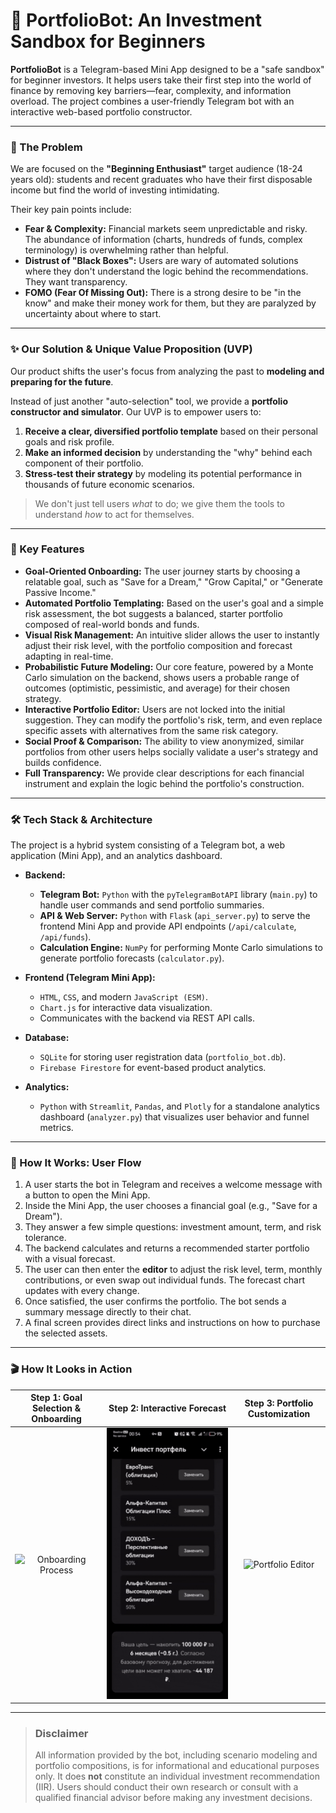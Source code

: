 # 🤖 PortfolioBot: An Investment Sandbox for Beginners

**PortfolioBot** is a Telegram-based Mini App designed to be a "safe sandbox" for beginner investors. It helps users take their first step into the world of finance by removing key barriers—fear, complexity, and information overload. The project combines a user-friendly Telegram bot with an interactive web-based portfolio constructor.

---

### 🎯 The Problem

We are focused on the **"Beginning Enthusiast"** target audience (18-24 years old): students and recent graduates who have their first disposable income but find the world of investing intimidating.

Their key pain points include:
-   **Fear & Complexity:** Financial markets seem unpredictable and risky. The abundance of information (charts, hundreds of funds, complex terminology) is overwhelming rather than helpful.
-   **Distrust of "Black Boxes":** Users are wary of automated solutions where they don't understand the logic behind the recommendations. They want transparency.
-   **FOMO (Fear Of Missing Out):** There is a strong desire to be "in the know" and make their money work for them, but they are paralyzed by uncertainty about where to start.

---

### ✨ Our Solution & Unique Value Proposition (UVP)

Our product shifts the user's focus from analyzing the past to **modeling and preparing for the future**.

Instead of just another "auto-selection" tool, we provide a **portfolio constructor and simulator**. Our UVP is to empower users to:
1.  **Receive a clear, diversified portfolio template** based on their personal goals and risk profile.
2.  **Make an informed decision** by understanding the "why" behind each component of their portfolio.
3.  **Stress-test their strategy** by modeling its potential performance in thousands of future economic scenarios.

> We don't just tell users *what* to do; we give them the tools to understand *how* to act for themselves.

---

### 🚀 Key Features

-   **Goal-Oriented Onboarding:** The user journey starts by choosing a relatable goal, such as "Save for a Dream," "Grow Capital," or "Generate Passive Income."
-   **Automated Portfolio Templating:** Based on the user's goal and a simple risk assessment, the bot suggests a balanced, starter portfolio composed of real-world bonds and funds.
-   **Visual Risk Management:** An intuitive slider allows the user to instantly adjust their risk level, with the portfolio composition and forecast adapting in real-time.
-   **Probabilistic Future Modeling:** Our core feature, powered by a Monte Carlo simulation on the backend, shows users a probable range of outcomes (optimistic, pessimistic, and average) for their chosen strategy.
-   **Interactive Portfolio Editor:** Users are not locked into the initial suggestion. They can modify the portfolio's risk, term, and even replace specific assets with alternatives from the same risk category.
-   **Social Proof & Comparison:** The ability to view anonymized, similar portfolios from other users helps socially validate a user's strategy and builds confidence.
-   **Full Transparency:** We provide clear descriptions for each financial instrument and explain the logic behind the portfolio's construction.

---

### 🛠️ Tech Stack & Architecture

The project is a hybrid system consisting of a Telegram bot, a web application (Mini App), and an analytics dashboard.

-   **Backend:**
    -   **Telegram Bot:** `Python` with the `pyTelegramBotAPI` library (`main.py`) to handle user commands and send portfolio summaries.
    -   **API & Web Server:** `Python` with `Flask` (`api_server.py`) to serve the frontend Mini App and provide API endpoints (`/api/calculate`, `/api/funds`).
    -   **Calculation Engine:** `NumPy` for performing Monte Carlo simulations to generate portfolio forecasts (`calculator.py`).

-   **Frontend (Telegram Mini App):**
    -   `HTML`, `CSS`, and modern `JavaScript (ESM)`.
    -   `Chart.js` for interactive data visualization.
    -   Communicates with the backend via REST API calls.

-   **Database:**
    -   `SQLite` for storing user registration data (`portfolio_bot.db`).
    -   `Firebase Firestore` for event-based product analytics.

-   **Analytics:**
    -   `Python` with `Streamlit`, `Pandas`, and `Plotly` for a standalone analytics dashboard (`analyzer.py`) that visualizes user behavior and funnel metrics.

---

### 🌊 How It Works: User Flow

1. A user starts the bot in Telegram and receives a welcome message with a button to open the Mini App.
2. Inside the Mini App, the user chooses a financial goal (e.g., "Save for a Dream").
3. They answer a few simple questions: investment amount, term, and risk tolerance.
4. The backend calculates and returns a recommended starter portfolio with a visual forecast.
5. The user can then enter the **editor** to adjust the risk level, term, monthly contributions, or even swap out individual funds. The forecast chart updates with every change.
6. Once satisfied, the user confirms the portfolio. The bot sends a summary message directly to their chat.
7. A final screen provides direct links and instructions on how to purchase the selected assets.

---

### 🎬 How It Looks in Action

| Step 1: Goal Selection & Onboarding | Step 2: Interactive Forecast | Step 3: Portfolio Customization |
| :---------------------------------: | :--------------------------: | :-----------------------------: |
|  ![Onboarding Process](gifs/first.gif)   | ![Interactive Forecast](gifs/second.gif) |   ![Portfolio Editor](gifs/third.gif)   |

---

> ### Disclaimer
>
> All information provided by the bot, including scenario modeling and portfolio compositions, is for informational and educational purposes only. It does **not** constitute an individual investment recommendation (IIR). Users should conduct their own research or consult with a qualified financial advisor before making any investment decisions.